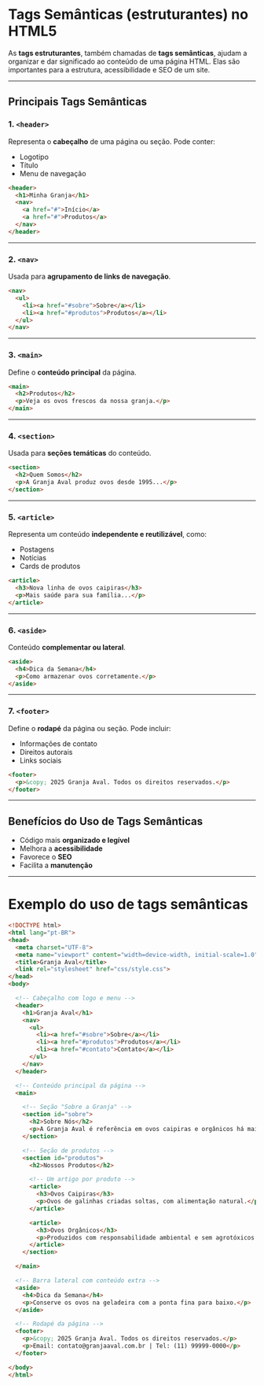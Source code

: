 
# Tags Semânticas (estruturantes) no HTML5

As **tags estruturantes**, também chamadas de **tags semânticas**, ajudam a organizar e dar significado ao conteúdo de uma página HTML. Elas são importantes para a estrutura, acessibilidade e SEO de um site.

---

## Principais Tags Semânticas

### 1. `<header>`
Representa o **cabeçalho** de uma página ou seção. Pode conter:
- Logotipo
- Título
- Menu de navegação

```html
<header>
  <h1>Minha Granja</h1>
  <nav>
    <a href="#">Início</a>
    <a href="#">Produtos</a>
  </nav>
</header>
```

---

### 2. `<nav>`
Usada para **agrupamento de links de navegação**.

```html
<nav>
  <ul>
    <li><a href="#sobre">Sobre</a></li>
    <li><a href="#produtos">Produtos</a></li>
  </ul>
</nav>
```

---

### 3. `<main>`
Define o **conteúdo principal** da página.

```html
<main>
  <h2>Produtos</h2>
  <p>Veja os ovos frescos da nossa granja.</p>
</main>
```

---

### 4. `<section>`
Usada para **seções temáticas** do conteúdo.

```html
<section>
  <h2>Quem Somos</h2>
  <p>A Granja Aval produz ovos desde 1995...</p>
</section>
```

---

### 5. `<article>`
Representa um conteúdo **independente e reutilizável**, como:
- Postagens
- Notícias
- Cards de produtos

```html
<article>
  <h3>Nova linha de ovos caipiras</h3>
  <p>Mais saúde para sua família...</p>
</article>
```

---

### 6. `<aside>`
Conteúdo **complementar ou lateral**.

```html
<aside>
  <h4>Dica da Semana</h4>
  <p>Como armazenar ovos corretamente.</p>
</aside>
```

---

### 7. `<footer>`
Define o **rodapé** da página ou seção. Pode incluir:
- Informações de contato
- Direitos autorais
- Links sociais

```html
<footer>
  <p>&copy; 2025 Granja Aval. Todos os direitos reservados.</p>
</footer>
```

---

## Benefícios do Uso de Tags Semânticas

- Código mais **organizado e legível**
- Melhora a **acessibilidade**
- Favorece o **SEO**
- Facilita a **manutenção**

---
# Exemplo do uso de tags semânticas

```html
<!DOCTYPE html>
<html lang="pt-BR">
<head>
  <meta charset="UTF-8">
  <meta name="viewport" content="width=device-width, initial-scale=1.0">
  <title>Granja Aval</title>
  <link rel="stylesheet" href="css/style.css">
</head>
<body>

  <!-- Cabeçalho com logo e menu -->
  <header>
    <h1>Granja Aval</h1>
    <nav>
      <ul>
        <li><a href="#sobre">Sobre</a></li>
        <li><a href="#produtos">Produtos</a></li>
        <li><a href="#contato">Contato</a></li>
      </ul>
    </nav>
  </header>

  <!-- Conteúdo principal da página -->
  <main>

    <!-- Seção "Sobre a Granja" -->
    <section id="sobre">
      <h2>Sobre Nós</h2>
      <p>A Granja Aval é referência em ovos caipiras e orgânicos há mais de 25 anos.</p>
    </section>

    <!-- Seção de produtos -->
    <section id="produtos">
      <h2>Nossos Produtos</h2>

      <!-- Um artigo por produto -->
      <article>
        <h3>Ovos Caipiras</h3>
        <p>Ovos de galinhas criadas soltas, com alimentação natural.</p>
      </article>

      <article>
        <h3>Ovos Orgânicos</h3>
        <p>Produzidos com responsabilidade ambiental e sem agrotóxicos.</p>
      </article>
    </section>

  </main>

  <!-- Barra lateral com conteúdo extra -->
  <aside>
    <h4>Dica da Semana</h4>
    <p>Conserve os ovos na geladeira com a ponta fina para baixo.</p>
  </aside>

  <!-- Rodapé da página -->
  <footer>
    <p>&copy; 2025 Granja Aval. Todos os direitos reservados.</p>
    <p>Email: contato@granjaaval.com.br | Tel: (11) 99999-0000</p>
  </footer>

</body>
</html>


```
